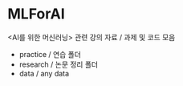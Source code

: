 # MLForAI
&lt;AI를 위한 머신러닝> 관련 강의 자료 / 과제 및 코드 모음

- practice /  연습 폴더
- research  / 논문 정리 폴더
- data / any data
